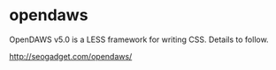 opendaws
========

OpenDAWS v5.0 is a LESS framework for writing CSS. Details to follow.

http://seogadget.com/opendaws/
